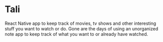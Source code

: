 # Tali

React Native app to keep track of movies, tv shows and other interesting stuff you want to watch or do. Gone are the days of using an unorganized note app to keep track of what you want to or already have watched.
